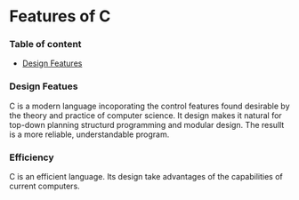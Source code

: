 # Features of C

### Table of content

- [Design Features](#design-featues)

### Design Featues

C is a modern language incoporating the control features found desirable by the theory and practice of computer science. It design makes it natural for top-down planning structurd programming and modular design. The resullt is a more reliable, understandable program.


### Efficiency

C is an efficient language. Its design take advantages of the capabilities of current computers.
